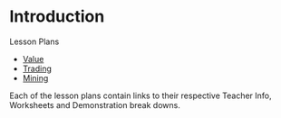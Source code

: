 # Introduction

Lesson Plans

* [Value](lesson_plans/value_lesson_plan.md)
* [Trading](lesson_plans/trading_lesson_plan.md)
* [Mining](lesson_plans/mining_lesson_plan.md)

Each of the lesson plans contain links to their respective Teacher Info, Worksheets and Demonstration break downs.

